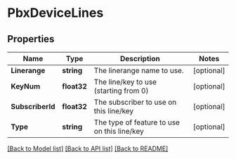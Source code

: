 # PbxDeviceLines

## Properties

Name | Type | Description | Notes
------------ | ------------- | ------------- | -------------
**Linerange** | **string** | The linerange name to use. | [optional] 
**KeyNum** | **float32** | The line/key to use (starting from 0) | [optional] 
**SubscriberId** | **float32** | The subscriber to use on this line/key | [optional] 
**Type** | **string** | The type of feature to use on this line/key | [optional] 

[[Back to Model list]](../README.md#documentation-for-models) [[Back to API list]](../README.md#documentation-for-api-endpoints) [[Back to README]](../README.md)


